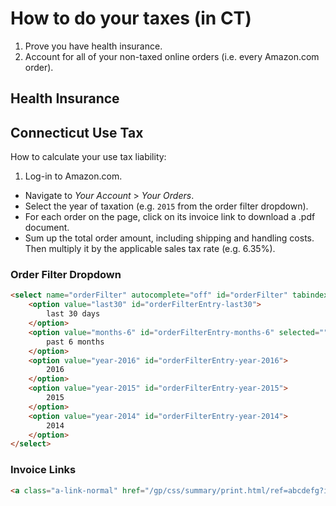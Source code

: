 # How to do your taxes (in CT)

1. Prove you have health insurance.
2. Account for all of your non-taxed online orders (i.e. every Amazon.com order).

## Health Insurance

## Connecticut Use Tax

How to calculate your use tax liability:

  1. Log-in to Amazon.com.
  * Navigate to *Your Account* > *Your Orders*.
  * Select the year of taxation (e.g. `2015` from the order filter dropdown).
  * For each order on the page, click on its invoice link to download a .pdf document.
  * Sum up the total order amount, including shipping and handling costs. Then multiply it by the applicable sales tax rate (e.g. 6.35%).

### Order Filter Dropdown

```` html
<select name="orderFilter" autocomplete="off" id="orderFilter" tabindex="-1" class="a-native-dropdown">
    <option value="last30" id="orderFilterEntry-last30">
        last 30 days
    </option>
    <option value="months-6" id="orderFilterEntry-months-6" selected="">
        past 6 months
    </option>
    <option value="year-2016" id="orderFilterEntry-year-2016">
        2016
    </option>
    <option value="year-2015" id="orderFilterEntry-year-2015">
        2015
    </option>
    <option value="year-2014" id="orderFilterEntry-year-2014">
        2014
    </option>
</select>
````

### Invoice Links

```` html
<a class="a-link-normal" href="/gp/css/summary/print.html/ref=abcdefg?ie=UTF8&amp;orderID=100-0000000-0000000">Invoice</a>
````
